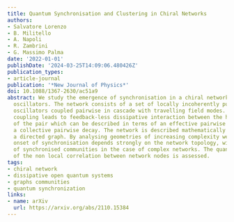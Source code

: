 ```yaml
---
title: Quantum Synchronisation and Clustering in Chiral Networks
authors:
- Salvatore Lorenzo
- B. Militello
- A. Napoli
- R. Zambrini
- G. Massimo Palma
date: '2022-01-01'
publishDate: '2024-03-25T14:09:06.480426Z'
publication_types:
- article-journal
publication: '*New Journal of Physics*'
doi: 10.1088/1367-2630/ac51a9
abstract: We study the emergence of synchronisation in a chiral network of harmonic
  oscillators. The network consists of a set of locally incoherently pumped harmonic
  oscillators coupled pairwise in cascade with travelling field modes. Such cascaded
  coupling leads to feedback-less dissipative interaction between the harmonic oscillators
  of the pair which can be described in terms of an effective pairwise Hamiltonian
  a collective pairwise decay. The network is described mathematically in terms of
  a directed graph. By analysing geometries of increasing complexity we show how the
  onset of synchronisation depends strongly on the network topology, with the emergence
  of synchronised communities in the case of complex networks. The quantum nature
  of the non local correlation between network nodes is assessed.
tags:
- chiral network
- dissipative open quantum systems
- graphs communities
- quantum synchronization
links:
- name: arXiv
  url: https://arxiv.org/abs/2110.15384
---
```


